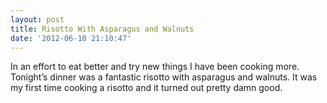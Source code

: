 ```yaml
---
layout: post
title: Risotto With Asparagus and Walnuts
date: '2012-06-10 21:10:47'
---
```


In an effort to eat better and try new things I have been cooking more. Tonight’s dinner was a fantastic risotto with asparagus and walnuts. It was my first time cooking a risotto and it turned out pretty damn good.